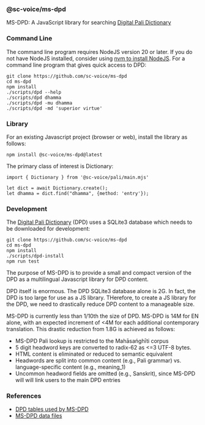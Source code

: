 ### @sc-voice/ms-dpd
MS-DPD: A JavaScript library for searching
[Digital Pali Dictionary](https://digitalpalidictionary.github.io/titlepage.html)

### Command Line
The command line program requires 
NodeJS version 20 or later.
If you do not have NodeJS installed, consider using 
[nvm to install NodeJS](https://github.com/nvm-sh/nvm).
For a command line program that gives quick access to DPD:

```
git clone https://github.com/sc-voice/ms-dpd
cd ms-dpd
npm install
./scripts/dpd --help
./scripts/dpd dhamma
./scripts/dpd -mu dhamma
./scripts/dpd -md 'superior virtue'
```

### Library
For an existing Javascript project (browser or web),
install the library as follows:

```
npm install @sc-voice/ms-dpd@latest
```

The primary class of interest is Dictionary:

```
import { Dictionary } from '@sc-voice/pali/main.mjs'

let dict = await Dictionary.create();
let dhamma = dict.find("dhamma", {method: 'entry'});
```

### Development
The [Digital Pali Dictionary](https://digitalpalidictionary.github.io/titlepage.html)
(DPD) uses a SQLite3 database which needs to be
downloaded for development:

```
git clone https://github.com/sc-voice/ms-dpd
cd ms-dpd
npm install
./scripts/dpd-install
npm run test
```

The purpose of MS-DPD is to provide a small and compact
version of the DPD as a multilingual Javascript library for DPD content.

DPD itself is enormous.
The DPD SQLite3 database alone is 2G.
In fact, the DPD is too large for use as a JS library.
THerefore, to create a JS library for the DPD, we need to drastically reduce DPD content to a manageable size.

MS-DPD is currently less than 1/10th the size of DPD.
MS-DPD is 14M for EN alone, with an expected increment of <4M for each additional contemporary translation.
This drastic reduction from 1.8G is achieved as follows:
* MS-DPD Pali lookup is restricted to the Mahāsańghīti corpus
* 5 digit headword keys are converted to radix-62 as <=3 UTF-8 bytes.
* HTML content is eliminated or reduced to semantic equivalent
* Headwords are split into common content (e.g., Pali grammar) vs. language-specific content (e.g., meaning_1)
* Uncommon headword fields are omitted (e.g., Sanskrit), since MS-DPD will will link users to the main DPD entries


### References

* [DPD tables used by MS-DPD](https://docs.google.com/drawings/d/1Vwx1OVHJUKU3vBxn1KSS4Ut-bdLQLl-WgtPpyVNIei4)
* [MS-DPD data files](https://docs.google.com/drawings/d/1HXNbbGY82Ma6mP7z42bzfERGKFbOv4pBnPrRPnwnVxc)

